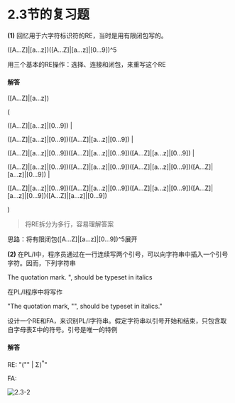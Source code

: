 # 2.3节的复习题

**(1)** 回忆用于六字符标识符的RE，当时是用有限闭包写的。

([A...Z]|[a...z])([A...Z]|[a...z]|[0...9])^5

用三个基本的RE操作：选择、连接和闭包，来重写这个RE


#### 解答

([A...Z]|[a...z])

(

([A...Z]|[a...z]|[0...9]) |

 ([A...Z]|[a...z]|[0...9])([A...Z]|[a...z]|[0...9]) | 

([A...Z]|[a...z]|[0...9])([A...Z]|[a...z]|[0...9])([A...Z]|[a...z]|[0...9]) |

 ([A...Z]|[a...z]|[0...9])([A...Z]|[a...z]|[0...9])([A...Z]|[a...z]|[0...9])([A...Z]|[a...z]|[0...9]) |

([A...Z]|[a...z]|[0...9])([A...Z]|[a...z]|[0...9])([A...Z]|[a...z]|[0...9])([A...Z]|[a...z]|[0...9])([A...Z]|[a...z]|[0...9]) 

)

> 将RE拆分为多行，容易理解答案

思路：将有限闭包([A...Z]|[a...z]|[0...9])^5展开



**(2)** 在PL/I中，程序员通过在一行连续写两个引号，可以向字符串中插入一个引号字符。因而，下列字符串

The quotation mark. ", should be typeset in italics

在PL/I程序中将写作

"The quotation mark, "", should be typeset in italics."

设计一个RE和FA，来识别PL/I字符串。假定字符串以引号开始和结束，只包含取自字母表Σ中的符号。引号是唯一的特例



#### 解答

RE: "("" | Σ)<sup>*</sup>"

FA: 

![2.3-2](https://raw.githubusercontent.com/chenpengcong/EAC2-book-exercise-answers/master/ch02/review_questions/2.3/assets/2.3-2.png)
